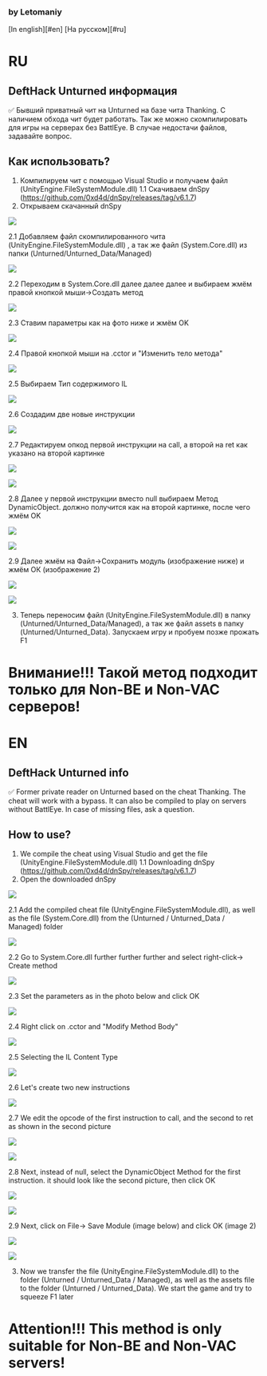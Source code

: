 ### by Letomaniy
[In english][#en]
[На русском][#ru]











































# RU    
## DeftHack Unturned информация

:white_check_mark: Бывший приватный чит на Unturned на базе чита Thanking. С наличием обхода чит будет работать. Так же можно скомпилировать для игры на серверах без BattlEye. В случае недостачи файлов, задавайте вопрос. 

## Как использовать?
1. Компилируем чит с помощью Visual Studio и получаем файл (UnityEngine.FileSystemModule.dll)
1.1 Скачиваем dnSpy (https://github.com/0xd4d/dnSpy/releases/tag/v6.1.7)
2. Открываем скачанный dnSpy

![](img/2.png) 

2.1 Добавляем файл скомпилированного чита (UnityEngine.FileSystemModule.dll) , а так же файл (System.Core.dll) из папки (Unturned/Unturned_Data/Managed)

![](img/2.1.png) 

2.2 Переходим в System.Core.dll далее далее далее и выбираем <Module> жмём правой кнопкой мыши->Создать метод
  
  ![](img/2.2.png) 
  
  2.3 Ставим параметры как на фото ниже и жмём OK
  
  ![](img/2.3.png) 
  
  2.4 Правой кнопкой мыши на .cctor и "Изменить тело метода"
  
  ![](img/2.4.png) 
  
  2.5 Выбираем Тип содержимого IL
  
  ![](img/2.5.png) 
  
  2.6 Создадим две новые инструкции
  
  ![](img/2.6.png) 
  
  2.7 Редактируем опкод первой инструкции на call, а второй на ret как указано на второй картинке
  
  ![](img/2.7.png) 
  
  ![](img/2.7.1.png) 
  
  2.8 Далее у первой инструкции вместо null выбираем Метод DynamicObject. должно получится как на второй картинке, после чего жмём OK
  
  ![](img/2.8.png) 
  
  ![](img/2.8.1.png) 
  
  2.9 Далее жмём на Файл->Сохранить модуль (изображение ниже) и жмём ОК (изображение 2)
  
![](img/2.9.png) 

  ![](img/2.9.1.png) 
  
3. Теперь переносим файл (UnityEngine.FileSystemModule.dll) в папку (Unturned/Unturned_Data/Managed), а так же файл assets в папку (Unturned/Unturned_Data). Запускаем игру и пробуем позже прожать F1 
# Внимание!!! Такой метод подходит только для Non-BE и Non-VAC серверов!

# EN
## DeftHack Unturned info

:white_check_mark: Former private reader on Unturned based on the cheat Thanking. The cheat will work with a bypass. It can also be compiled to play on servers without BattlEye. In case of missing files, ask a question.

## How to use?
1. We compile the cheat using Visual Studio and get the file (UnityEngine.FileSystemModule.dll)
1.1 Downloading dnSpy (https://github.com/0xd4d/dnSpy/releases/tag/v6.1.7)
2. Open the downloaded dnSpy

![](img/2.png) 

2.1 Add the compiled cheat file (UnityEngine.FileSystemModule.dll), as well as the file (System.Core.dll) from the (Unturned / Unturned_Data / Managed) folder

![](img/2.1.png) 

2.2 Go to System.Core.dll further further further and select <Module> right-click-> Create method
  
  ![](img/2.2.png) 
  
  2.3 Set the parameters as in the photo below and click OK
  
  ![](img/2.3.png) 
  
  2.4 Right click on .cctor and "Modify Method Body"
  
  ![](img/2.4.png) 
  
  2.5 Selecting the IL Content Type
  
  ![](img/2.5.png) 
  
  2.6 Let's create two new instructions
  
  ![](img/2.6.png) 
  
  2.7 We edit the opcode of the first instruction to call, and the second to ret as shown in the second picture
  
  ![](img/2.7.png) 
  
  ![](img/2.7.1.png) 
  
  2.8 Next, instead of null, select the DynamicObject Method for the first instruction. it should look like the second picture, then click OK
  
  ![](img/2.8.png) 
  
  ![](img/2.8.1.png) 
  
  2.9 Next, click on File-> Save Module (image below) and click OK (image 2)
  
![](img/2.9.png) 

  ![](img/2.9.1.png) 
  
3. Now we transfer the file (UnityEngine.FileSystemModule.dll) to the folder (Unturned / Unturned_Data / Managed), as well as the assets file to the folder (Unturned / Unturned_Data). We start the game and try to squeeze F1 later
# Attention!!! This method is only suitable for Non-BE and Non-VAC servers!

